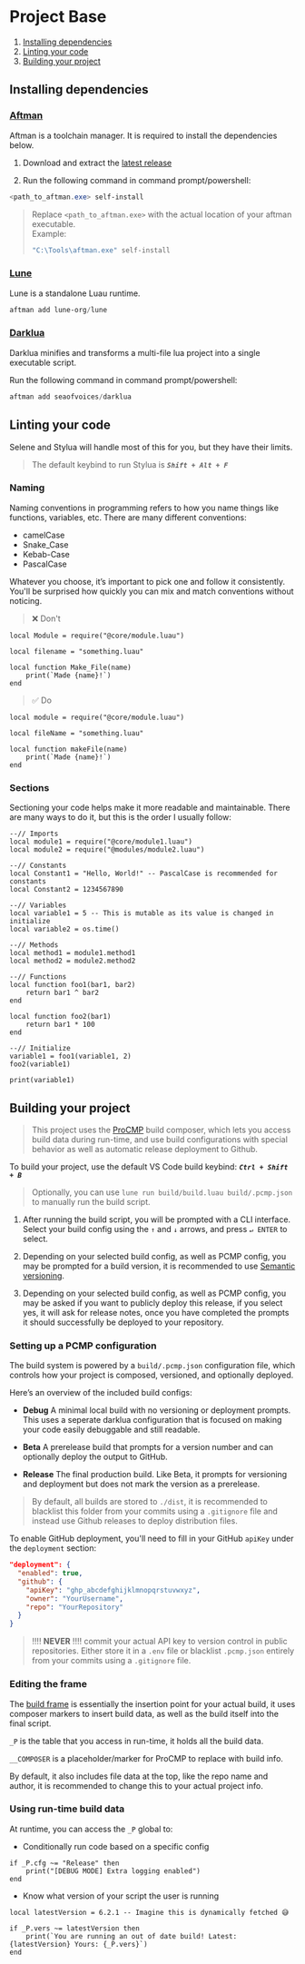 # Project Base

1. [Installing dependencies](#installing-dependencies)
2. [Linting your code](#linting-your-code)
3. [Building your project](#building-your-project)

## Installing dependencies

### [Aftman](https://github.com/LPGhatguy/aftman)

Aftman is a toolchain manager. It is required to install the dependencies below.

1. Download and extract the [latest release](https://github.com/LPGhatguy/aftman/releases/latest)

2. Run the following command in command prompt/powershell:

```ps1
<path_to_aftman.exe> self-install
```

> Replace `<path_to_aftman.exe>` with the actual location of your aftman executable. </br> Example:
> ```ps1
> "C:\Tools\aftman.exe" self-install 
> ```

### [Lune](https://github.com/lune-org/lun)

Lune is a standalone Luau runtime.

```ps1
aftman add lune-org/lune
```

### [Darklua](https://github.com/seaofvoices/darklua)

Darklua minifies and transforms a multi-file lua project into a single executable script.

Run the following command in command prompt/powershell:

```ps1
aftman add seaofvoices/darklua
```

## Linting your code

Selene and Stylua will handle most of this for you, but they have their limits.

> The default keybind to run Stylua is **_`Shift + Alt + F`_**

### Naming

Naming conventions in programming refers to how you name things like functions, variables, etc. There are many different conventions:

- camelCase
- Snake_Case
- Kebab-Case
- PascalCase

Whatever you choose, it’s important to pick one and follow it consistently. You'll be surprised how quickly you can mix and match conventions without noticing.

> ❌ Don't

```luau
local Module = require("@core/module.luau")

local filename = "something.luau"

local function Make_File(name)
    print(`Made {name}!`)
end
```

> ✅ Do

```luau
local module = require("@core/module.luau")

local fileName = "something.luau"

local function makeFile(name)
    print(`Made {name}!`)
end
```

### Sections

Sectioning your code helps make it more readable and maintainable. There are many ways to do it, but this is the order I usually follow:

```luau
--// Imports
local module1 = require("@core/module1.luau")
local module2 = require("@modules/module2.luau")

--// Constants
local Constant1 = "Hello, World!" -- PascalCase is recommended for constants
local Constant2 = 1234567890

--// Variables
local variable1 = 5 -- This is mutable as its value is changed in initialize
local variable2 = os.time()

--// Methods
local method1 = module1.method1
local method2 = module2.method2

--// Functions
local function foo1(bar1, bar2)
    return bar1 ^ bar2
end

local function foo2(bar1)
    return bar1 * 100
end

--// Initialize
variable1 = foo1(variable1, 2)
foo2(variable1)

print(variable1)
```

## Building your project

> This project uses the [ProCMP](https://github.com/Proton-Utilities/ProCMP) build composer, which lets you access build data during run-time, and use build configurations with special behavior as well as automatic release deployment to Github.

To build your project, use the default VS Code build keybind: **_`Ctrl + Shift + B`_**
> Optionally, you can use `lune run build/build.luau build/.pcmp.json` to manually run the build script.

1. After running the build script, you will be prompted with a CLI interface. Select your build config using the `↑` and `↓` arrows, and press `↵ ENTER` to select.

2. Depending on your selected build config, as well as PCMP config, you may be prompted for a build version, it is recommended to use [Semantic versioning](https://semver.org/).

3. Depending on your selected build config, as well as PCMP config, you may be asked if you want to publicly deploy this release, if you select yes, it will ask for release notes, once you have completed the prompts it should successfully be deployed to your repository.

### Setting up a PCMP configuration

The build system is powered by a `build/.pcmp.json` configuration file, which controls how your project is composed, versioned, and optionally deployed.

Here’s an overview of the included build configs:

- **Debug**
A minimal local build with no versioning or deployment prompts. This uses a seperate darklua configuration that is focused on making your code easily debuggable and still readable.

- **Beta**
A prerelease build that prompts for a version number and can optionally deploy the output to GitHub.

- **Release**
The final production build. Like Beta, it prompts for versioning and deployment but does not mark the version as a prerelease.

> By default, all builds are stored to `./dist`, it is recommended to blacklist this folder from your commits using a `.gitignore` file and instead use Github releases to deploy distribution files.

To enable GitHub deployment, you'll need to fill in your GitHub `apiKey` under the `deployment` section:

```json
"deployment": {
  "enabled": true,
  "github": {
    "apiKey": "ghp_abcdefghijklmnopqrstuvwxyz",
    "owner": "YourUsername",
    "repo": "YourRepository"
  }
}
```

> !!!! **NEVER** !!!! commit your actual API key to version control in public repositories. Either store it in a `.env` file or blacklist `.pcmp.json` entirely from your commits using a `.gitignore` file.

### Editing the frame

The [build frame](./build/frame.luau) is essentially the insertion point for your actual build, it uses composer markers to insert build data, as well as the build itself into the final script.

`_P` is the table that you access in run-time, it holds all the build data.

`__COMPOSER` is a placeholder/marker for ProCMP to replace with build info.

By default, it also includes file data at the top, like the repo name and author, it is recommended to change this to your actual project info.

### Using run-time build data

At runtime, you can access the `_P` global to:

- Conditionally run code based on a specific config

```luau
if _P.cfg ~= "Release" then
    print("[DEBUG MODE] Extra logging enabled")
end
```

- Know what version of your script the user is running

```luau
local latestVersion = 6.2.1 -- Imagine this is dynamically fetched 😅

if _P.vers ~= latestVersion then
    print(`You are running an out of date build! Latest: {latestVersion} Yours: {_P.vers}`)
end
```
